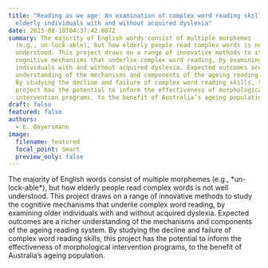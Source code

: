 ```yaml
---
title: "Reading as we age: An examination of complex word reading skills in
  elderly individuals with and without acquired dyslexia"
date: 2023-08-10T04:37:42.007Z
summary: The majority of English words consist of multiple morphemes
  (e.g., un-lock-able), but how elderly people read complex words is not well
  understood. This project draws on a range of innovative methods to study the
  cognitive mechanisms that underlie complex word reading, by examining older
  individuals with and without acquired dyslexia. Expected outcomes are a richer
  understanding of the mechanisms and components of the ageing reading system.
  By studying the decline and failure of complex word reading skills, this
  project has the potential to inform the effectiveness of morphological
  intervention programs, to the benefit of Australia’s ageing population.
draft: false
featured: false
authors:
  - E. Beyersmann
image:
  filename: featured
  focal_point: Smart
  preview_only: false
---
```

The majority of English words consist of multiple morphemes (e.g., \*un-lock-able\*), but how elderly people read complex words is not well understood. This project draws on a range of innovative methods to study the cognitive mechanisms that underlie complex word reading, by examining older individuals with and without acquired dyslexia. Expected outcomes are a richer understanding of the mechanisms and components of the ageing reading system. By studying the decline and failure of complex word reading skills, this project has the potential to inform the effectiveness of morphological intervention programs, to the benefit of Australia’s ageing population.